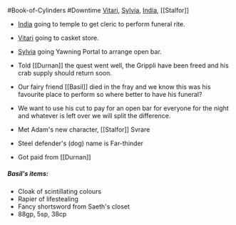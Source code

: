 #Book-of-Cylinders #Downtime
[Vitari](PCs/Past/Vitari.md), [Sylvia](PCs/Past/Sylvia.md), [India](PCs/Current/India.md), [[Stalfor]]

- [India](PCs/Current/India.md) going to temple to get cleric to perform funeral rite.
- [Vitari](PCs/Past/Vitari.md) going to casket store.
- [Sylvia](PCs/Past/Sylvia.md) going Yawning Portal to arrange open bar.

- Told [[Durnan]] the quest went well, the Grippli have been freed and his crab supply should return soon.
- Our fairy friend [[Basil]] died in the fray and we know this was his favourite place to perform so where better to have his funeral?
- We want to use his cut to pay for an open bar for everyone for the night and whatever is left over we will split the difference.

- Met Adam's new character, [[Stalfor]] Svrare
- Steel defender's (dog) name is Far-thinder

- Got paid from [[Durnan]]

##### Basil's items:
- Cloak of scintillating colours
- Rapier of lifestealing
- Fancy shortsword from Saeth's closet
- 88gp, 5sp, 38cp